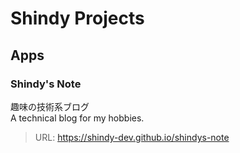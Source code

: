 Shindy Projects
================

## Apps

### Shindy's Note
趣味の技術系ブログ  
A technical blog for my hobbies.  
> URL: https://shindy-dev.github.io/shindys-note
